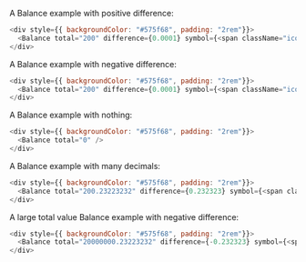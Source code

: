A Balance example with positive difference:

```js
<div style={{ backgroundColor: "#575f68", padding: "2rem"}}>
  <Balance total="200" difference={0.0001} symbol={<span className="icon-increase"></span>} />
</div>
```

A Balance example with negative difference:

```js
<div style={{ backgroundColor: "#575f68", padding: "2rem"}}>
  <Balance total="200" difference={0.0001} symbol={<span className="icon-decrease"></span>} />
</div>
```

A Balance example with nothing:

```js
<div style={{ backgroundColor: "#575f68", padding: "2rem"}}>
  <Balance total="0" />
</div>
```

A Balance example with many decimals:

```js
<div style={{ backgroundColor: "#575f68", padding: "2rem"}}>
  <Balance total="200.23223232" difference={0.232323} symbol={<span className="icon-increase"></span>} />
</div>
```

A large total value Balance example with negative difference:

```js
<div style={{ backgroundColor: "#575f68", padding: "2rem"}}>
  <Balance total="20000000.23223232" difference={-0.232323} symbol={<span className="icon-increase"></span>} />
</div>
```
